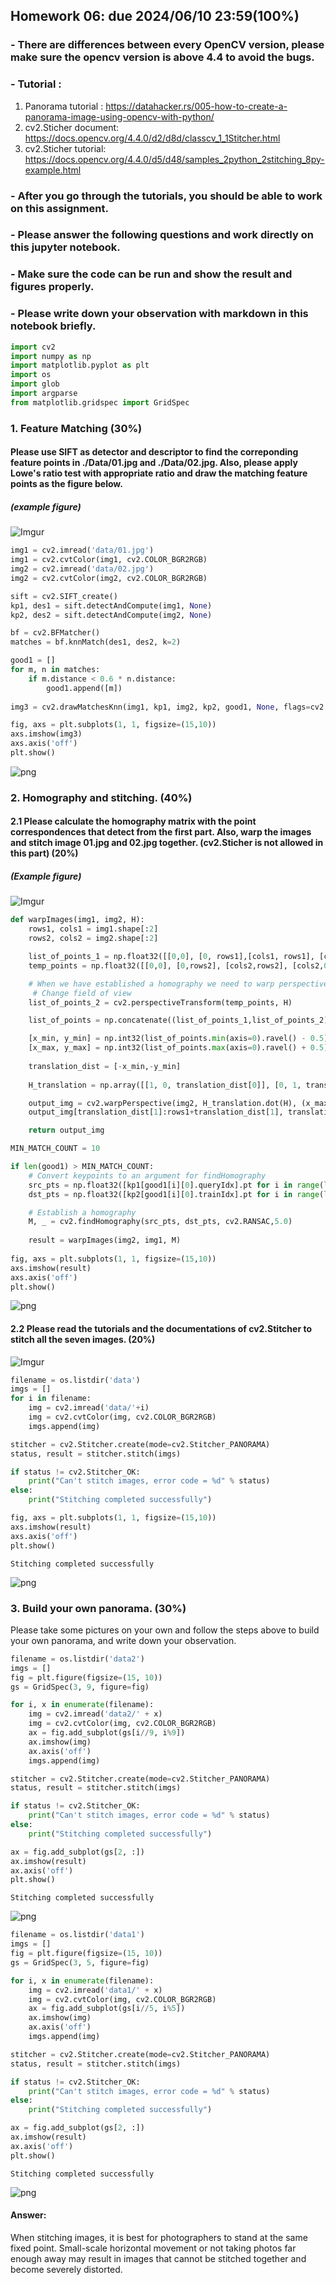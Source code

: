 ## Homework 06: due 2024/06/10 23:59(100%)

### - There are differences between every OpenCV version, please make sure the opencv version is above 4.4 to avoid the bugs.  

### - Tutorial : 
1. Panorama tutorial : https://datahacker.rs/005-how-to-create-a-panorama-image-using-opencv-with-python/
2. cv2.Sticher document: https://docs.opencv.org/4.4.0/d2/d8d/classcv_1_1Stitcher.html
3. cv2.Sticher tutorial: https://docs.opencv.org/4.4.0/d5/d48/samples_2python_2stitching_8py-example.html

                   
### - After you go through the tutorials, you should be able to work on this assignment.

### - Please answer the following questions and work directly on this jupyter notebook.

### - Make sure the code can be run and show the result and figures properly.

### - Please write down your observation with markdown in this notebook briefly.


```python
import cv2
import numpy as np
import matplotlib.pyplot as plt
import os
import glob
import argparse
from matplotlib.gridspec import GridSpec
```

### 1. Feature Matching (30%)
#### Please use __SIFT__ as detector and descriptor to find the correponding feature points in __./Data/01.jpg__ and __./Data/02.jpg__. Also, please apply Lowe's ratio test with appropriate ratio and draw the matching feature points as the figure below.
##### (example figure)
![Imgur](https://imgur.com/uv6qrHc.jpg)


```python
img1 = cv2.imread('data/01.jpg')
img1 = cv2.cvtColor(img1, cv2.COLOR_BGR2RGB)
img2 = cv2.imread('data/02.jpg')
img2 = cv2.cvtColor(img2, cv2.COLOR_BGR2RGB)

sift = cv2.SIFT_create()
kp1, des1 = sift.detectAndCompute(img1, None)
kp2, des2 = sift.detectAndCompute(img2, None)

bf = cv2.BFMatcher()
matches = bf.knnMatch(des1, des2, k=2)

good1 = []
for m, n in matches:
    if m.distance < 0.6 * n.distance:
        good1.append([m])
        
img3 = cv2.drawMatchesKnn(img1, kp1, img2, kp2, good1, None, flags=cv2.DrawMatchesFlags_NOT_DRAW_SINGLE_POINTS)

fig, axs = plt.subplots(1, 1, figsize=(15,10))
axs.imshow(img3)
axs.axis('off')
plt.show()
```


    
![png](images/output_3_0.png)
    


### 2. Homography and stitching. (40%)
#### 2.1 Please calculate the homography matrix with the point correspondences that detect from the first part. Also, warp the images and stitch image 01.jpg and 02.jpg together. (cv2.Sticher is not allowed in this part) (20%)
##### (Example figure)
![Imgur](https://imgur.com/U2epbTY.jpg)


```python
def warpImages(img1, img2, H):
    rows1, cols1 = img1.shape[:2]
    rows2, cols2 = img2.shape[:2]

    list_of_points_1 = np.float32([[0,0], [0, rows1],[cols1, rows1], [cols1, 0]]).reshape(-1, 1, 2)
    temp_points = np.float32([[0,0], [0,rows2], [cols2,rows2], [cols2,0]]).reshape(-1,1,2)

    # When we have established a homography we need to warp perspective
     # Change field of view
    list_of_points_2 = cv2.perspectiveTransform(temp_points, H)

    list_of_points = np.concatenate((list_of_points_1,list_of_points_2), axis=0)

    [x_min, y_min] = np.int32(list_of_points.min(axis=0).ravel() - 0.5)
    [x_max, y_max] = np.int32(list_of_points.max(axis=0).ravel() + 0.5)
  
    translation_dist = [-x_min,-y_min]
  
    H_translation = np.array([[1, 0, translation_dist[0]], [0, 1, translation_dist[1]], [0, 0, 1]])

    output_img = cv2.warpPerspective(img2, H_translation.dot(H), (x_max-x_min, y_max-y_min))
    output_img[translation_dist[1]:rows1+translation_dist[1], translation_dist[0]:cols1+translation_dist[0]] = img1

    return output_img
```


```python
MIN_MATCH_COUNT = 10

if len(good1) > MIN_MATCH_COUNT:
    # Convert keypoints to an argument for findHomography
    src_pts = np.float32([kp1[good1[i][0].queryIdx].pt for i in range(len(good1))]).reshape(-1,1,2)
    dst_pts = np.float32([kp2[good1[i][0].trainIdx].pt for i in range(len(good1))]).reshape(-1,1,2)

    # Establish a homography
    M, _ = cv2.findHomography(src_pts, dst_pts, cv2.RANSAC,5.0)
    
    result = warpImages(img2, img1, M)
    
fig, axs = plt.subplots(1, 1, figsize=(15,10))
axs.imshow(result)
axs.axis('off')
plt.show()
```


    
![png](images/output_6_0.png)
    


#### 2.2 Please read the tutorials and the documentations of __cv2.Stitcher__ to stitch all the seven images. (20%) 
![Imgur](https://imgur.com/drUvu38.jpg)


```python
filename = os.listdir('data')
imgs = []
for i in filename:
    img = cv2.imread('data/'+i)
    img = cv2.cvtColor(img, cv2.COLOR_BGR2RGB)
    imgs.append(img)

stitcher = cv2.Stitcher.create(mode=cv2.Stitcher_PANORAMA)
status, result = stitcher.stitch(imgs)

if status != cv2.Stitcher_OK:
    print("Can't stitch images, error code = %d" % status)
else:
    print("Stitching completed successfully")

fig, axs = plt.subplots(1, 1, figsize=(15,10))
axs.imshow(result)
axs.axis('off')
plt.show()
```

    Stitching completed successfully
    


    
![png](images/output_8_1.png)
    


### 3. Build your own panorama. (30%)

Please take some pictures on your own and follow the steps above to build your own panorama, and write down your observation.


```python
filename = os.listdir('data2')
imgs = []
fig = plt.figure(figsize=(15, 10))
gs = GridSpec(3, 9, figure=fig)

for i, x in enumerate(filename):
    img = cv2.imread('data2/' + x)
    img = cv2.cvtColor(img, cv2.COLOR_BGR2RGB)
    ax = fig.add_subplot(gs[i//9, i%9])
    ax.imshow(img)
    ax.axis('off')
    imgs.append(img)

stitcher = cv2.Stitcher.create(mode=cv2.Stitcher_PANORAMA)
status, result = stitcher.stitch(imgs)

if status != cv2.Stitcher_OK:
    print("Can't stitch images, error code = %d" % status)
else:
    print("Stitching completed successfully")

ax = fig.add_subplot(gs[2, :])
ax.imshow(result)
ax.axis('off')
plt.show()
```

    Stitching completed successfully
    


    
![png](images/output_10_1.png)
    



```python
filename = os.listdir('data1')
imgs = []
fig = plt.figure(figsize=(15, 10))
gs = GridSpec(3, 5, figure=fig)

for i, x in enumerate(filename):
    img = cv2.imread('data1/' + x)
    img = cv2.cvtColor(img, cv2.COLOR_BGR2RGB)
    ax = fig.add_subplot(gs[i//5, i%5])
    ax.imshow(img)
    ax.axis('off')
    imgs.append(img)

stitcher = cv2.Stitcher.create(mode=cv2.Stitcher_PANORAMA)
status, result = stitcher.stitch(imgs)

if status != cv2.Stitcher_OK:
    print("Can't stitch images, error code = %d" % status)
else:
    print("Stitching completed successfully")

ax = fig.add_subplot(gs[2, :])
ax.imshow(result)
ax.axis('off')
plt.show()
```

    Stitching completed successfully
    


    
![png](images/output_11_1.png)
    


#### Answer:
When stitching images, it is best for photographers to stand at the same fixed point. Small-scale horizontal movement or not taking photos far enough away may result in images that cannot be stitched together and become severely distorted.
